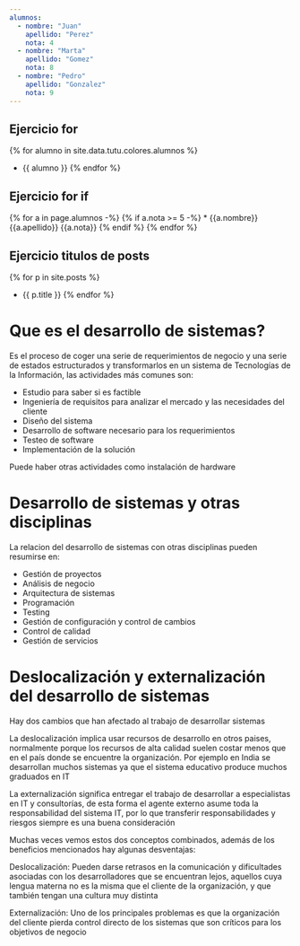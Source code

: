 ```yaml
---
alumnos:
  - nombre: "Juan"
    apellido: "Perez"
    nota: 4
  - nombre: "Marta" 
    apellido: "Gomez"
    nota: 8
  - nombre: "Pedro"
    apellido: "Gonzalez"
    nota: 9
--- 
```



## Ejercicio for

{% for alumno in site.data.tutu.colores.alumnos %}
* {{ alumno }}
{% endfor %}

## Ejercicio for if

{% for a in page.alumnos -%}
  {% if a.nota >= 5 -%}
    * {{a.nombre}} {{a.apellido}} {{a.nota}} 
  {% endif %}
{% endfor %}

## Ejercicio titulos de posts

{% for p in site.posts %}
* {{ p.title }}
{% endfor %}


# Que es el desarrollo de sistemas?

Es el proceso de coger una serie de requerimientos de negocio y una serie de estados estructurados y transformarlos en un sistema de Tecnologías de la Información, las actividades más comunes son:

-	Estudio para saber si es factible
-	Ingeniería de requisitos para analizar el mercado y las necesidades del cliente
-	Diseño del sistema 
-	Desarrollo de software necesario para los requerimientos
-	Testeo de software
-	Implementación de la solución

Puede haber otras actividades como instalación de hardware

# Desarrollo de sistemas y otras disciplinas

La relacion del desarrollo de sistemas con otras disciplinas pueden resumirse en:

-	Gestión de proyectos
-	Análisis de negocio 
-	Arquitectura de sistemas
-	Programación
-	Testing
-	Gestión de configuración y control de cambios
-	Control de calidad
-	Gestión de servicios

# Deslocalización y externalización del desarrollo de sistemas

Hay dos cambios que han afectado al trabajo de desarrollar sistemas

La deslocalización implica usar recursos de desarrollo en otros paises, normalmente porque los recursos de alta calidad suelen costar menos que en el país donde se encuentre la organización. Por ejemplo en India se desarrollan muchos sistemas ya que el sistema educativo produce muchos graduados en IT

La externalización significa entregar el trabajo de desarrollar a especialistas en IT y consultorías, de esta forma el agente externo asume toda la responsabilidad del sistema IT, por lo que transferir responsabilidades y riesgos siempre es una buena consideración

Muchas veces vemos estos dos conceptos combinados, además de los beneficios mencionados hay algunas desventajas:

Deslocalización: Pueden darse retrasos en la comunicación y dificultades asociadas con los desarrolladores que se encuentran lejos, aquellos cuya lengua materna no es la misma que el cliente de la organización, y que también tengan una cultura muy distinta

Externalización: Uno de los principales problemas es que la organización del cliente pierda control directo de los sistemas que son críticos para los objetivos de negocio


